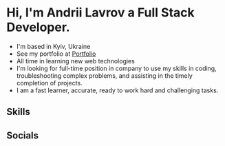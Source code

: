 # Hi, I'm Andrii Lavrov a Full Stack Developer.
+ I'm based in Kyiv, Ukraine
+ See my portfolio at <a target="_blank" rel="noreferrer" href='https://andrii-lavrov.vercel.app/'>Portfolio</a>
+ All time in learning new web technologies
+ I'm looking for full-time position in company to use my skills in coding, troubleshooting complex problems, and assisting in the timely completion of projects.
+ I am a fast learner, accurate, ready to work hard and challenging tasks.

## Skills

## Socials
